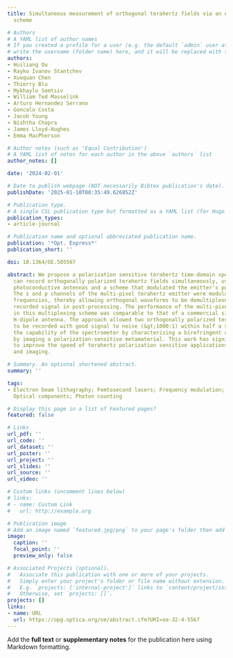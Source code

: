 ```yaml
---
title: Simultaneous measurement of orthogonal terahertz fields via an emission multiplexing
  scheme

# Authors
# A YAML list of author names
# If you created a profile for a user (e.g. the default `admin` user at `content/authors/admin/`), 
# write the username (folder name) here, and it will be replaced with their full name and linked to their profile.
authors:
- Huiliang Ou
- Rayko Ivanov Stantchev
- Xuequan Chen
- Thierry Blu
- Mykhaylo Semtsiv
- William Ted Masselink
- Arturo Hernandez Serrano
- Goncalo Costa
- Jacob Young
- Nishtha Chopra
- James Lloyd-Hughes
- Emma MacPherson

# Author notes (such as 'Equal Contribution')
# A YAML list of notes for each author in the above `authors` list
author_notes: []

date: '2024-02-01'

# Date to publish webpage (NOT necessarily Bibtex publication's date).
publishDate: '2025-01-10T08:35:49.626852Z'

# Publication type.
# A single CSL publication type but formatted as a YAML list (for Hugo requirements).
publication_types:
- article-journal

# Publication name and optional abbreviated publication name.
publication: '*Opt. Express*'
publication_short: ''

doi: 10.1364/OE.505567

abstract: We propose a polarization sensitive terahertz time-domain spectrometer that
  can record orthogonally polarized terahertz fields simultaneously, using fibre-coupled
  photoconductive antennas and a scheme that modulated the emitter's polarization.
  The s and p channels of the multi-pixel terahertz emitter were modulated at different
  frequencies, thereby allowing orthogonal waveforms to be demultiplexed from the
  recorded signal in post-processing. The performance of the multi-pixel emitter used
  in this multiplexing scheme was comparable to that of a commercial single-polarization
  H-dipole antenna. The approach allowed two orthogonally polarized terahertz pulses
  to be recorded with good signal to noise (&gt;1000:1) within half a second. We verified
  the capability of the spectrometer by characterizing a birefringent crystal and
  by imaging a polarization-sensitive metamaterial. This work has significant potential
  to improve the speed of terahertz polarization sensitive applications, such as ellipsometry
  and imaging.

# Summary. An optional shortened abstract.
summary: ''

tags:
- Electron beam lithography; Femtosecond lasers; Frequency modulation; Laser beams;
  Optical components; Photon counting

# Display this page in a list of Featured pages?
featured: false

# Links
url_pdf: ''
url_code: ''
url_dataset: ''
url_poster: ''
url_project: ''
url_slides: ''
url_source: ''
url_video: ''

# Custom links (uncomment lines below)
# links:
# - name: Custom Link
#   url: http://example.org

# Publication image
# Add an image named `featured.jpg/png` to your page's folder then add a caption below.
image:
  caption: ''
  focal_point: ''
  preview_only: false

# Associated Projects (optional).
#   Associate this publication with one or more of your projects.
#   Simply enter your project's folder or file name without extension.
#   E.g. `projects: ['internal-project']` links to `content/project/internal-project/index.md`.
#   Otherwise, set `projects: []`.
projects: []
links:
- name: URL
  url: https://opg.optica.org/oe/abstract.cfm?URI=oe-32-4-5567
---
```


Add the **full text** or **supplementary notes** for the publication here using Markdown formatting.
